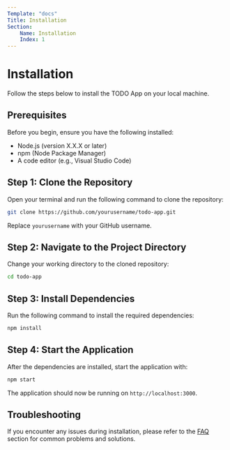 ```yaml
---
Template: "docs"
Title: Installation
Section:
    Name: Installation
    Index: 1
---
```


# Installation

Follow the steps below to install the TODO App on your local machine.

## Prerequisites

Before you begin, ensure you have the following installed:

- Node.js (version X.X.X or later)
- npm (Node Package Manager)
- A code editor (e.g., Visual Studio Code)

## Step 1: Clone the Repository

Open your terminal and run the following command to clone the repository:

```bash
git clone https://github.com/yourusername/todo-app.git
```

Replace `yourusername` with your GitHub username.

## Step 2: Navigate to the Project Directory

Change your working directory to the cloned repository:

```bash
cd todo-app
```

## Step 3: Install Dependencies

Run the following command to install the required dependencies:

```bash
npm install
```

## Step 4: Start the Application

After the dependencies are installed, start the application with:

```bash
npm start
```

The application should now be running on `http://localhost:3000`.

## Troubleshooting

If you encounter any issues during installation, please refer to the [FAQ](../support/faq.html) section for common problems and solutions.